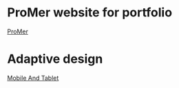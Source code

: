 # ProMer website for portfolio
[ProMer](https://paur94.github.io/ProMerWed/promer.html)
# Adaptive design
[Mobile And Tablet](https://paur94.github.io/ProMerWed/adaptive/adaptive.html)

